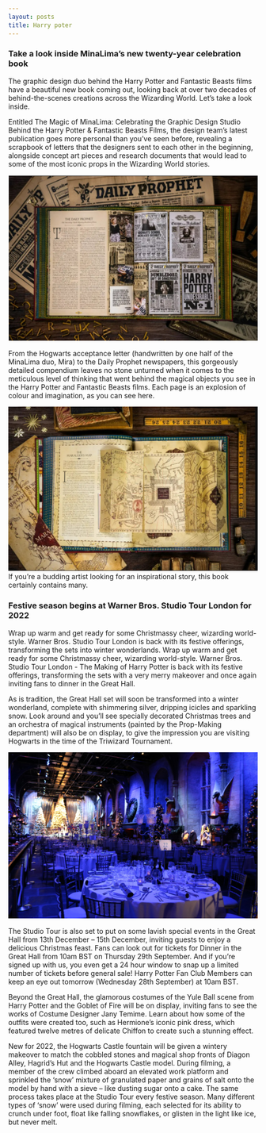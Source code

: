 ```yaml
---
layout: posts
title: Harry poter
---
```




### Take a look inside MinaLima’s new twenty-year celebration book
The graphic design duo behind the Harry Potter and Fantastic Beasts films have a beautiful new book coming out, looking back at over two decades of behind-the-scenes creations across the Wizarding World. Let’s take a look inside.

Entitled The Magic of MinaLima: Celebrating the Graphic Design Studio Behind the Harry Potter & Fantastic Beasts Films, the design team’s latest publication goes more personal than you’ve seen before, revealing a scrapbook of letters that the designers sent to each other in the beginning, alongside concept art pieces and research documents that would lead to some of the most iconic props in the Wizarding World stories.


![alt text](../assets/images/Untitled.jpg "Picture")



From the Hogwarts acceptance letter (handwritten by one half of the MinaLima duo, Mira) to the Daily Prophet newspapers, this gorgeously detailed compendium leaves no stone unturned when it comes to the meticulous level of thinking that went behind the magical objects you see in the Harry Potter and Fantastic Beasts films. Each page is an explosion of colour and imagination, as you can see here.

![alt text](../assets/images/7.jpg "Picture")
If you’re a budding artist looking for an inspirational story, this book certainly contains many.

 ### Festive season begins at Warner Bros. Studio Tour London for 2022
Wrap up warm and get ready for some Christmassy cheer, wizarding world-style. Warner Bros. Studio Tour London is back with its festive offerings, transforming the sets into winter wonderlands. 
Wrap up warm and get ready for some Christmassy cheer, wizarding world-style. Warner Bros. Studio Tour London - The Making of Harry Potter is back with its festive offerings, transforming the sets with a very merry makeover and once again inviting fans to dinner in the Great Hall.

As is tradition, the Great Hall set will soon be transformed into a winter wonderland, complete with shimmering silver, dripping icicles and sparkling snow. Look around and you’ll see specially decorated Christmas trees and an orchestra of magical instruments (painted by the Prop-Making department) will also be on display, to give the impression you are visiting Hogwarts in the time of the Triwizard Tournament.

![alt text](../assets/images/IMG_9253-2.jpg "Picture")

The Studio Tour is also set to put on some lavish special events in the Great Hall from 13th December – 15th December, inviting guests to enjoy a delicious Christmas feast. Fans can look out for tickets for Dinner in the Great Hall from 10am BST on Thursday 29th September. And if you’re signed up with us, you even get a 24 hour window to snap up a limited number of tickets before general sale! Harry Potter Fan Club Members can keep an eye out tomorrow (Wednesday 28th September) at 10am BST.

Beyond the Great Hall, the glamorous costumes of the Yule Ball scene from Harry Potter and the Goblet of Fire will be on display, inviting fans to see the works of Costume Designer Jany Temime. Learn about how some of the outfits were created too, such as Hermione’s iconic pink dress, which featured twelve metres of delicate Chiffon to create such a stunning effect.

New for 2022, the Hogwarts Castle fountain will be given a wintery makeover to match the cobbled stones and magical shop fronts of Diagon Alley, Hagrid’s Hut and the Hogwarts Castle model. During filming, a member of the crew climbed aboard an elevated work platform and sprinkled the ‘snow’ mixture of granulated paper and grains of salt onto the model by hand with a sieve – like dusting sugar onto a cake. The same process takes place at the Studio Tour every festive season. Many different types of ‘snow’ were used during filming, each selected for its ability to crunch under foot, float like falling snowflakes, or glisten in the light like ice, but never melt.


